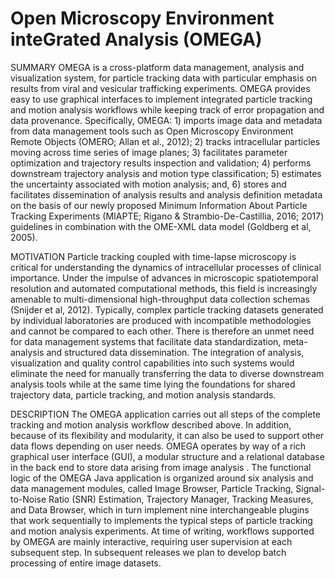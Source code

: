 Open Microscopy Environment inteGrated Analysis (OMEGA)
=====
SUMMARY
OMEGA is a cross-platform data management, analysis and visualization system, for particle tracking data with particular emphasis on results from viral and vesicular trafficking experiments. OMEGA provides easy to use graphical interfaces to implement integrated particle tracking and motion analysis workflows while keeping track of error propagation and data provenance. Specifically, OMEGA: 1) imports image data and metadata from data management tools such as Open Microscopy Environment Remote Objects (OMERO; Allan et al., 2012); 2) tracks intracellular particles moving across time series of image planes; 3) facilitates parameter optimization and trajectory results inspection and validation; 4) performs downstream trajectory analysis and motion type classification; 5) estimates the uncertainty associated with motion analysis; and, 6) stores and facilitates dissemination of analysis results and analysis definition metadata on the basis of our newly proposed Minimum Information About Particle Tracking Experiments (MIAPTE; Rigano & Strambio-De-Castillia, 2016; 2017) guidelines in combination with the OME-XML data model (Goldberg et al, 2005).

MOTIVATION
Particle tracking coupled with time-lapse microscopy is critical for understanding the dynamics of intracellular processes of clinical importance. Under the impulse of advances in microscopic spatiotemporal resolution and automated computational methods, this field is increasingly amenable to multi-dimensional high-throughput data collection schemas (Snijder et al, 2012). Typically, complex particle tracking datasets generated by individual laboratories are produced with incompatible methodologies and cannot be compared to each other. There is therefore an unmet need for data management systems that facilitate data standardization, meta-analysis and structured data dissemination. The integration of analysis, visualization and quality control capabilities into such systems would eliminate the need for manually transferring the data to diverse downstream analysis tools while at the same time lying the foundations for shared trajectory data, particle tracking, and motion analysis standards.

DESCRIPTION
The OMEGA application carries out all steps of the complete tracking and motion analysis workflow described above. In addition, because of its flexibility and modularity, it can also be used to support other data flows depending on user needs. OMEGA operates by way of a rich graphical user interface (GUI), a modular structure and a relational database in the back end to store data arising from image analysis . The functional logic of the OMEGA Java application is organized around six analysis and data management modules, called Image Browser, Particle Tracking, Signal-to-Noise Ratio (SNR) Estimation, Trajectory Manager, Tracking Measures, and Data Browser, which in turn implement nine interchangeable plugins that work sequentially to implements the typical steps of particle tracking and motion analysis experiments. At time of writing, workflows supported by OMEGA are mainly interactive, requiring user supervision at each subsequent step. In subsequent releases we plan to develop batch processing of entire image datasets. 
